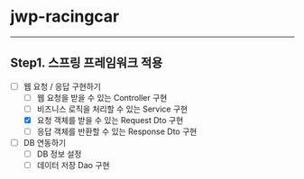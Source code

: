 # jwp-racingcar

----
## Step1. 스프링 프레임워크 적용
- [ ] 웹 요청 / 응답 구현하기
  - [ ] 웹 요청을 받을 수 있는 Controller 구현
  - [ ] 비즈니스 로직을 처리할 수 있는 Service 구현
  - [X] 요청 객체를 받을 수 있는 Request Dto 구현
  - [ ] 응답 객체를 반환할 수 있는 Response Dto 구현
- [ ] DB 연동하기
  - [ ] DB 정보 설정
  - [ ] 데이터 저장 Dao 구현
